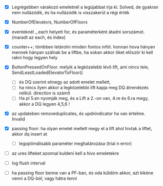 
- [x] Legrégebben várakozó emeletnél a legújabbat írja ki. Solved, de gyakran nem nullázódik, és ha nullázódik is visszakerül a régi érték
- [x] NumberOfElevators, NumberOfFloors

- [x] eventeknél _.each helyett for, és paraméterként átadni sorszámot. (maradt az each, és index)

- [x] counter++; tömbben letárolni minden fontos infót.
  honnan hova hányan mennek
  hányan szálnak be a liftbe, ha sokan akkor őket először ki kell rakni hogy legyen hely
  
- [x] ButtonPressedOnFloor. melyik a legközelebb lévő lift, ami nincs tele,  SendLeastLoadedElevatorToFloor()
   - [ ] és DQ szerint elmegy az adott emelet mellett,
   - [ ] ha nincs ilyen akkor a legközelebbi lift kapja meg DQ átrendezés nélkül. direction is számít
   - [ ] Ha pl 5.en nyomják meg, és a Lift a 2.-on van, 4.re és 6.ra megy, akkor a DQ legyen 4,5,6 !

- [x] az updateben removeduplicates, és updnindicator ha van értelme. Invalid

- [x] passing floor: ha olyan emelet mellett megy el a lift ahol hivtak a liftet, akkor dq insert at
   - [ ] legoptimálisabb paraméter meghatározása (trial n error)

- [ ]  az ures lifteket azonnal kuldeni kell a hivo emeletekre

- [ ] log flush interval
- [ ] ha passing floor benne van a PF-ban, és oda küldöm akkor, azt kikéne venni a DQ-ból, vagy hátra tenni




